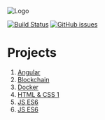 ![Logo][Logo]

[![Build Status][Status]](https://travis-ci.org/tacsio/spring-playground)
[![GitHub issues][Issues]](https://github.com/tacsio/spring-playground/issues)

Projects
=========

1. [Angular](angular/)
2. [Blockchain](blockchain/)
3. [Docker](docker/)
4. [HTML & CSS 1](html-ccs-1/)
5. [JS ES6](js-es6/)
6. [JS ES6](react/)


[Logo]: https://i1.wp.com/blog.caelum.com.br/wp-content/uploads/2015/01/logo-alura-preto-400x.png?w=200
[Issues]: https://img.shields.io/github/issues/tacsio/alura.svg
[Status]: https://travis-ci.org/tacsio/alura.svg?branch=master
